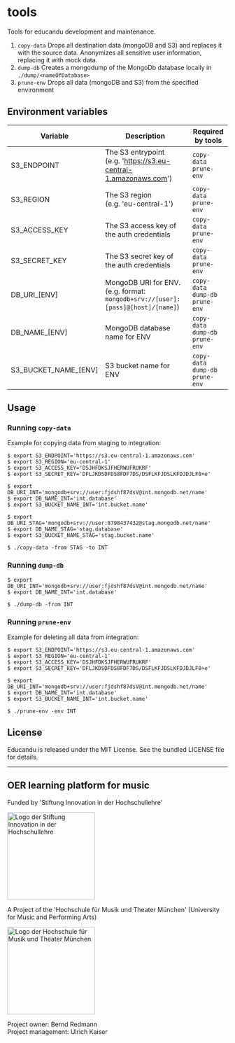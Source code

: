 # tools

Tools for educandu development and maintenance.

1. `copy-data`
  Drops all destination data (mongoDB and S3) and replaces it with the source data.
  Anonymizes all sensitive user information, replacing it with mock data.
2. `dump-db`
  Creates a mongodump of the MongoDb database locally in `./dump/<nameOfDatabase>`
3. `prune-env`
  Drops all data (mongoDB and S3) from the specified environment

## Environment variables

| Variable | Description | Required by tools |
| --- | --- | --- |
| S3_ENDPOINT | The S3 entrypoint <br />(e.g. 'https://s3.eu-central-1.amazonaws.com') | `copy-data`<br />`prune-env` |
| S3_REGION | The S3 region  <br />(e.g. 'eu-central-1') | `copy-data`<br />`prune-env` |
| S3_ACCESS_KEY | The S3 access key of the auth credentials | `copy-data`<br />`prune-env` |
| S3_SECRET_KEY | The S3 secret key of the auth credentials | `copy-data`<br />`prune-env` |
| DB_URI_[ENV] | MongoDB URI for ENV.  <br />(e.g. format: `mongodb+srv://[user]:[pass]@[host]/[name]`) | `copy-data`<br />`dump-db`<br />`prune-env` |
| DB_NAME_[ENV] | MongoDB database name for ENV | `copy-data`<br />`dump-db`<br />`prune-env` |
| S3_BUCKET_NAME_[ENV] | S3 bucket name for ENV | `copy-data`<br />`dump-db`<br />`prune-env` |

## Usage
### Running `copy-data`

Example for copying data from staging to integration:

```
$ export S3_ENDPOINT='https://s3.eu-central-1.amazonaws.com'
$ export S3_REGION='eu-central-1'
$ export S3_ACCESS_KEY='DSJHFDKSJFHERWUFRUKRF'
$ export S3_SECRET_KEY='DFLJKDSDFDS8FDF7DS/DSFLKFJDSLKFDJDJLF8+e'

$ export DB_URI_INT='mongodb+srv://user:fjdshf87dsV@int.mongodb.net/name'
$ export DB_NAME_INT='int.database'
$ export S3_BUCKET_NAME_INT='int.bucket.name'

$ export DB_URI_STAG='mongodb+srv://user:8798437432@stag.mongodb.net/name'
$ export DB_NAME_STAG='stag.database'
$ export S3_BUCKET_NAME_STAG='stag.bucket.name'
```

`$ ./copy-data -from STAG -to INT`

### Running `dump-db`

```
$ export DB_URI_INT='mongodb+srv://user:fjdshf87dsV@int.mongodb.net/name'
$ export DB_NAME_INT='int.database'
```

`$ ./dump-db -from INT`

### Running `prune-env`

Example for deleting all data from integration:

```
$ export S3_ENDPOINT='https://s3.eu-central-1.amazonaws.com'
$ export S3_REGION='eu-central-1'
$ export S3_ACCESS_KEY='DSJHFDKSJFHERWUFRUKRF'
$ export S3_SECRET_KEY='DFLJKDSDFDS8FDF7DS/DSFLKFJDSLKFDJDJLF8+e'

$ export DB_URI_INT='mongodb+srv://user:fjdshf87dsV@int.mongodb.net/name'
$ export DB_NAME_INT='int.database'
$ export S3_BUCKET_NAME_INT='int.bucket.name'
```

`$ ./prune-env -env INT`

## License

Educandu is released under the MIT License. See the bundled LICENSE file for details.

---

## OER learning platform for music

Funded by 'Stiftung Innovation in der Hochschullehre'

<img src="https://stiftung-hochschullehre.de/wp-content/uploads/2020/07/logo_stiftung_hochschullehre_screenshot.jpg)" alt="Logo der Stiftung Innovation in der Hochschullehre" width="200"/>

A Project of the 'Hochschule für Musik und Theater München' (University for Music and Performing Arts)

<img src="https://upload.wikimedia.org/wikipedia/commons/d/d8/Logo_Hochschule_f%C3%BCr_Musik_und_Theater_M%C3%BCnchen_.png" alt="Logo der Hochschule für Musik und Theater München" width="200"/>

Project owner: Bernd Redmann\
Project management: Ulrich Kaiser
